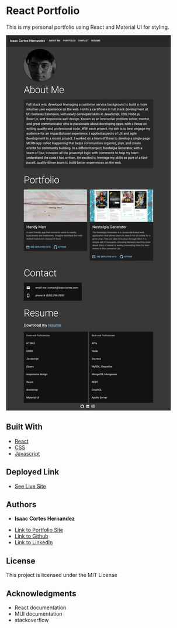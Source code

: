# React Portfolio

This is my personal portfolio using React and Material UI for styling.

![resume page](assets/img/home-page.png)
## Built With

* [React](https://reactjs.org/docs/getting-started.html)
* [CSS](https://developer.mozilla.org/en-US/docs/Web/CSS)
* [Javascript](https://developer.mozilla.org/en-US/docs/Web/JavaScript)

## Deployed Link

* [See Live Site](https://icortes.github.io/)


## Authors

* **Isaac Cortes Hernandez** 

- [Link to Portfolio Site](https://icortes.github.io/)
- [Link to Github](https://github.com/icortes)
- [Link to LinkedIn](https://www.linkedin.com/in/cortes-isaac)

## License

This project is licensed under the MIT License 

## Acknowledgments

* React documentation
* MUI documentation
* stackoverflow
